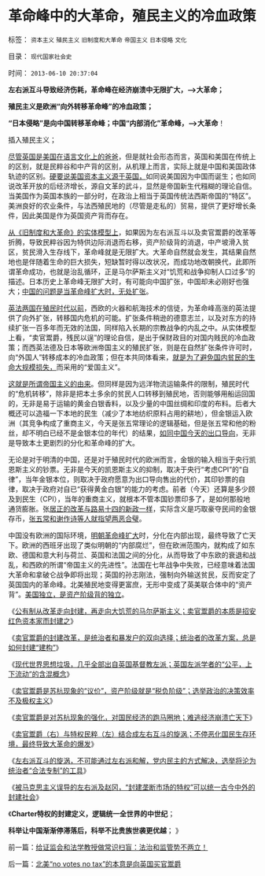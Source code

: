 # 革命峰中的大革命，殖民主义的冷血政策

标签： `资本主义` `殖民主义` `旧制度和大革命` `帝国主义` `日本侵略` `文化` 

目录： `现代国家社会史`

时间： `2013-06-10 20:37:04`

**左右派互斗导致经济伤耗，革命峰在经济崩溃中无限扩大，——>大革命；**

**殖民主义是欧洲“向外转移革命峰”的冷血政策；**

**“日本侵略”是向中国转移革命峰；中国“内部消化”革命峰，——>大革命**！

插入殖民主义；

[](http://photo.blog.sina.com.cn/showpic.html#blogid=5563a64d0102eboh&url=http://s3.sinaimg.cn/orignal/5563a64dgdecc0c449fc2)

[尽管英国是美国在语言文化上的爸爸](../../../2013/6/7/茅于轼悖误,英国传统基督教狗屎大餐的梦工场.md)，但是就社会形态而言，英国和美国在传统上的区别，就是民粹谷和中产背的区别，从机理上而言，实际上就是中国和美国政体轨迹的区别。[硬要说美国资本主义源于英国，](../../../2011/10/3/欧洲是民主的后进社会；现代资本主义制度发源于美洲殖民地.md)如同说美国因为中国而诞生；也如同说改革开放的后经济增长，源自文革的武斗，显然是帝国新生代糨糊的理论自信。当美国作为英国本族的一部分时，在政治上相当于英国传统法西斯帝国的“特区”。美洲良好的农业条件，与法西殖民地的（尽管是走私的）贸易，提供了更好增长条件，因此美国是作为英国资产背而存在。

[从《旧制度和大革命》的实体模型上](../../../2013/6/8/卖官鬻爵是“特权议价”，大宪章的意义，选举的唯一意义.md)，如果因为左右派互斗以及卖官鬻爵的改革等折腾，导致民粹谷因为特供边际消退而右移，资产阶级背的消退，中产坡滑入贫区，贫民滑入生存线下，革命峰就是无限扩大。大革命自然就会发生，其结果自然地也是伴随着生命的巨大损失，短缺暂时得以改状况，而成功地改朝换代，此即所谓革命成功，也就是治乱循环，正是马尔萨斯主义对“饥荒和战争抑制人口过多”的描述。日本历史上革命峰无限扩大时，有可能向中国扩张，中国却未必刚好也强大；[中国的问题是当革命峰扩大时，无处扩张](../../../2012/5/15/公有制滞胀中的灾变，日本可以选择侵略；.md)。

[英法两国在殖民时代以前](../../../2011/10/31/基督教沙文主义欧洲中心论和种族主义，都服务于殖民主义.md)，西欧的火器和航海技术的信徒，为革命峰高涨的英法提供了向外扩张，转移国内危机的可能。扩张条件稍逊的德意志兰，以及对东方的持续扩张一百多年而无效的法国，同样陷入长期的宗教战争的内乱之中。从实体模型上看，“卖官鬻爵，残民以逞”的理论自信，是出于保财政目的对国内贱民的冷血政策；而西英法德及日本等欧洲帝国主义的殖民扩张，则是在自然扩张条件许可时，向“外国人”转移成本的冷血政策；但在本共同体看来，[就是为了避免国内贫民的生命大规模损失，](../../../2012/1/17/“资本积累”本质就是凯恩斯主义;欧洲殖民主义流程.md)而采用的“爱国主义”。

[这就是所谓帝国主义的由来](../../../2011/10/31/殖民主义是国家／集体奴隶制；宗主国统治下的国际金字塔.md)。但同样是因为远洋物流运输条件的限制，殖民时代的“危机转移”，除非是把本土多余的贫民人口转移到殖民地，否则能够用船运回国的，无非是易于运输的黄金白银香料，以及少量的中国丝绸和印度的布料。后者大概还可以造福一下本地的民生（减少了本地纺织原料占用的耕地），但金银运入欧洲（其竞争构成了重商主义，今天是张五常理论的逻辑基础，但是张五常和他的粉丝，却不明白已经不是金银本位的年代）的结果，[如同中国今天的出口导向](../../../2007/11/29/弱国自卑心理造成低估人民币廉价出口的历史性惨剧.md)，无非是导致本土更剧烈的分化和革命峰的扩大。

无论是对于明清的中国，还是对于殖民时代的欧洲而言，金银的输入相当于央行凯恩斯主义的钞票。无非是今天的凯恩斯主义的抑制，取决于央行“考虑CPI”的“自律”，当年金银本位，则取决于政府愿意为出口导向售出的代价，其印钞票的自律，取决于政府对自已“获得黄金白银”的能力的考虑。前者（今天）还算是多少顾及到民生（CPI），当年的重商主义，就根本不管本国钞票印多了，是如何那般地通货膨胀。张[居正的改革与路易十四的新政一样](../../../2013/2/5/《雍正皇帝》改革陷阱和张居正.md)，实际含义是巧取豪夺民间的金银存币，[张五常和谢作诗等人就指望两恶合璧](../../../2013/1/17/“农民工，及人民币升值与否”的哲学谜底.md)。

中国没有欧洲的国际环境，[明朝革命峰扩大](../../../2008/11/3/亡于内需不振！今天仍是明朝吗？.md)时，分化在内部出现，最终导致了亡天下。欧洲的西班牙出现了类似明朝的“内部腐烂”，但在欧洲范围内，就构成了如东欧、德国和意大利与荷兰、英国和法国之间的分化，从而导致了中东欧的衰退和战乱，和西欧的所谓“帝国主义的先进性”。法国在七年战争中失败，已经意味着法国大革命和拿破仑战争即将出现；英国的孙志刚法，强制向外输送贫民，反而安定了英国国内的革命峰。北美殖民地变得更富庶，无形中变成了英美联合体中的“资产背”。[美国独立，是资产阶级背的独立](../../../2011/5/9/有限的革命，有限的战争.md)。

《[公有制从改革走向封建，再走向大饥荒的马尔萨斯主义；卖官鬻爵的本质是招安红色资本家而封建之](../../../2013/6/7/卖官鬻爵的封建的改革，公有制走向大饥荒的马尔萨斯主义.md)》

《[卖官鬻爵的封建改革，是统治者和暴发户的双向选择；统治者的改革方案，总是如何封建“建构”](../../../2013/6/7/诱人的卖官鬻爵！统治者和暴发户的封建的改革共识.md)》

《[现代世界思想垃圾，几乎全部出自英国基督教左派；英国左派学者的“公平，上下流动”的含混概念](../../../2013/6/7/茅于轼悖误,英国传统基督教狗屎大餐的梦工场.md)》

《[卖官鬻爵是苏杭现象的“议价”，资产阶级就是“税负阶级”；选举政治的决策效率不及极权主义](../../../2013/6/8/卖官鬻爵是“特权议价”，大宪章的意义，选举的唯一意义.md)》

《[卖官鬻爵是对苏杭现象的强化，对国民经济的跑马圈地；难逃经济崩溃亡天下](../../../2013/6/8/卖官鬻爵瓦解市场竞争,国进民退的跑马圈地；.md)》

《[卖官鬻爵（右）与特权民粹（左）结合成左右互斗的旋涡；不停恶化国民生存环境，最终导致大革命的爆发](../../../2013/6/8/卖官鬻爵与民粹左右互斗的旋涡，直到大革命，亡天下，复辟旧制度！.md)》

《[左右派互斗的旋涡，不可能通过左右派和解，党内民主的方式解决，选举将沦为统治者“合法专制”的工具](../../../2013/6/9/选举无助于自然转型，统治者可能因开明，葬身大革命.md)》

《[被马克思主义误导的左右派及赵冈，“封建垄断市场的特权”可以统一古今中外的封建社会](../../../2013/6/9/被马克思主义误导封建Feudalism和赵冈教授.md)》

《**Charter特权的封建定义，逻辑统一全世界的中世纪**；

**科举让中国渐渐停滞落后，科举不比贵族世袭更优越**； 》



前一篇：[给证监会和法学教授做常识扫盲：法治和监管势不两立！](../../../2013/6/9/给证监会和法学教授做常识扫盲：法治和监管势不两立！.md)

后一篇：[北美“no&nbsp;votes&nbsp;no&nbsp;tax”的本意是向英国买官鬻爵](../../../2013/6/10/北美“novotesnotax”的本意是向英国买官鬻爵.md)